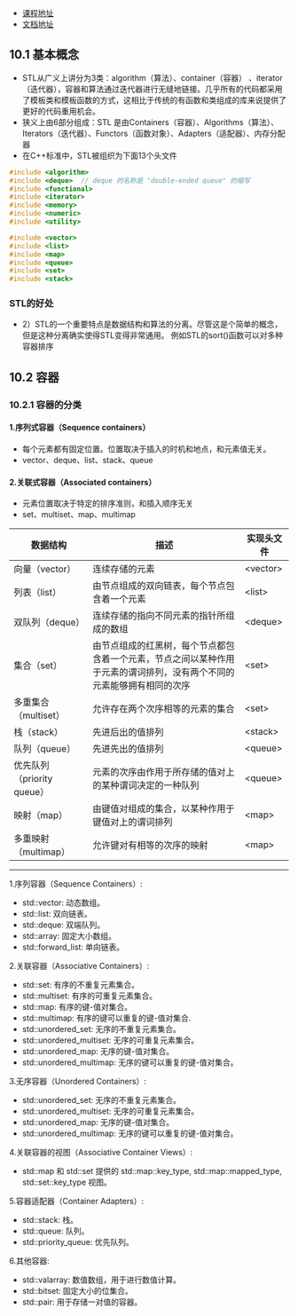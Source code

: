 - [课程地址](https://www.bilibili.com/video/BV1D24y1e7nz)
- [文档地址](https://cloud.fynote.com/share/d/2747)

## 10.1 基本概念
- STL从广义上讲分为3类：algorithm（算法）、container（容器） 、iterator（迭代器），容器和算法通过迭代器进行无缝地链接。几乎所有的代码都采用了模板类和模板函数的方式，这相比于传统的有函数和类组成的库来说提供了更好的代码重用机会。
- 狭义上由6部分组成：STL 是由Containers（容器）、Algorithms（算法）、Iterators（迭代器）、Functors（函数对象）、Adapters（适配器）、内存分配器
- 在C++标准中，STL被组织为下面13个头文件
```C++
#include <algorithm>
#include <deque>  // deque 的名称是 "double-ended queue" 的缩写
#include <functional>
#include <iterator>
#include <memory>
#include <numeric>
#include <utility>

#include <vector>
#include <list>
#include <map>
#include <queue>
#include <set>
#include <stack>
```
### STL的好处
- 2）STL的一个重要特点是数据结构和算法的分离。尽管这是个简单的概念，但是这种分离确实使得STL变得非常通用。
例如STL的sort()函数可以对多种容器排序

## 10.2 容器
### 10.2.1 容器的分类

#### 1.序列式容器（Sequence containers）
- 每个元素都有固定位置。位置取决于插入的时机和地点，和元素值无关。
- vector、deque、list、stack、queue

#### 2.关联式容器（Associated containers）
- 元素位置取决于特定的排序准则，和插入顺序无关
- set、multiset、map、multimap

|数据结构|描述|实现头文件|
| -- | -- | -- |
| 向量（vector） | 连续存储的元素 | \<vector> |
| 列表（list） | 由节点组成的双向链表，每个节点包含着一个元素 | \<list> |
| 双队列（deque） | 连续存储的指向不同元素的指针所组成的数组 | \<deque> |
| 集合（set） | 由节点组成的红黑树，每个节点都包含着一个元素，节点之间以某种作用于元素的谓词排列，没有两个不同的元素能够拥有相同的次序 | \<set> |
| 多重集合（multiset） | 允许存在两个次序相等的元素的集合 | \<set> |
| 栈（stack） | 先进后出的值排列 | \<stack> |
| 队列（queue） | 先进先出的值排列 | \<queue> |
| 优先队列（priority queue） | 元素的次序由作用于所存储的值对上的某种谓词决定的一种队列 | \<queue> |
| 映射（map） | 由键值对组成的集合，以某种作用于键值对上的谓词排列 | \<map> |
| 多重映射（multimap） | 允许键对有相等的次序的映射 | \<map> |

---

1.序列容器（Sequence Containers）:
- std::vector: 动态数组。
- std::list: 双向链表。
- std::deque: 双端队列。
- std::array: 固定大小数组。
- std::forward_list: 单向链表。

2.关联容器（Associative Containers）:
- std::set: 有序的不重复元素集合。
- std::multiset: 有序的可重复元素集合。
- std::map: 有序的键-值对集合。
- std::multimap: 有序的键可以重复的键-值对集合.
- std::unordered_set: 无序的不重复元素集合。
- std::unordered_multiset: 无序的可重复元素集合。
- std::unordered_map: 无序的键-值对集合。
- std::unordered_multimap: 无序的键可以重复的键-值对集合。

3.无序容器（Unordered Containers）:
- std::unordered_set: 无序的不重复元素集合。
- std::unordered_multiset: 无序的可重复元素集合。
- std::unordered_map: 无序的键-值对集合。
- std::unordered_multimap: 无序的键可以重复的键-值对集合。

4.关联容器的视图（Associative Container Views）:
- std::map 和 std::set 提供的 std::map::key_type, std::map::mapped_type, std::set::key_type 视图。

5.容器适配器（Container Adapters）:
- std::stack: 栈。
- std::queue: 队列。
- std::priority_queue: 优先队列。

6.其他容器:
- std::valarray: 数值数组，用于进行数值计算。
- std::bitset: 固定大小的位集合。
- std::pair: 用于存储一对值的容器。